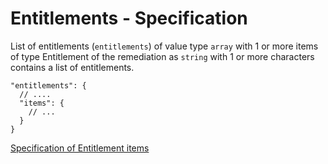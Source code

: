 # Entitlements - Specification

List of entitlements (`entitlements`) of value type `array` with 1 or more items of type Entitlement of the remediation
as `string` with 1 or more characters contains a list of entitlements.

```
"entitlements": {
  // ....
  "items": {
    // ...
  }
}
```

[Specification of Entitlement items](entitlements/entitlement-spec.en.md)
